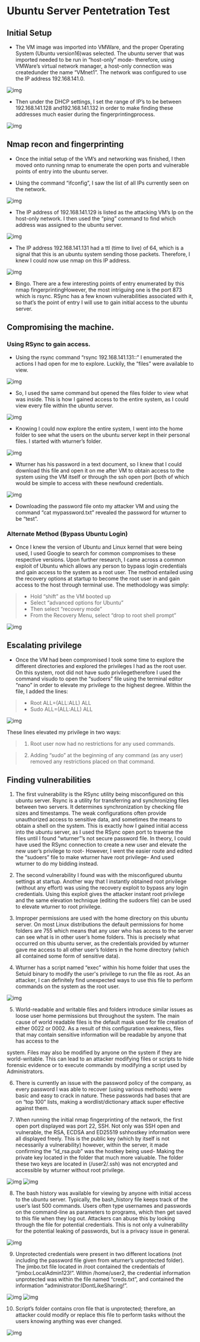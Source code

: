 # Ubuntu Server Pentetration Test

## Initial Setup
- The VM image was imported into VMWare, and the proper Operating System (Ubuntu version16)was selected. The ubuntu server that was imported needed to be run in “host-only” mode- therefore, using VMWare’s virtual network manager, a host-only connection was createdunder the name “VMnet1”. The network was configured to use the IP address 192.168.141.0.

![img](https://github.com/elisims/breachingtheperimeter/raw/main/images/1.jpg)

- Then under the DHCP settings, I set the range of IP’s to be between 192.168.141.128 and192.168.141.132 in order to make finding these addresses much easier during the fingerprintingprocess.

![img](https://github.com/elisims/breachingtheperimeter/raw/main/images/2.jpg)

## Nmap recon and fingerprinting

- Once the initial setup of the VM’s and networking was finished, I then moved onto
running nmap to enumerate the open ports and vulnerable points of entry into the
ubuntu server.

- Using the command “ifconfig”, I saw the list of all IPs currently seen on the network.

![img](https://github.com/elisims/breachingtheperimeter/raw/main/images/3.jpg)

- The IP address of 192.168.141.129 is listed as the attacking VM’s Ip on the host-only
network. I then used the “ping” command to find which address was assigned to the
ubuntu server.

![img](https://github.com/elisims/breachingtheperimeter/raw/main/images/4.jpg)

- The IP address 192.168.141.131 had a ttl (time to live) of 64, which is a signal that this is
an ubuntu system sending those packets. Therefore, I knew I could now use nmap
on this IP address.

![img](https://github.com/elisims/breachingtheperimeter/raw/main/images/5.jpg)

- Bingo. There are a few interesting points of entry enumerated by this nmap fingerprintingHowever, the most intriguing one is the port 873 which is rsync. RSync has a few known vulnerabilities associated with it, so that’s the point of entry I will use to gain initial access to the ubuntu server.


## Compromising the machine.

### Using RSync to gain access.

- Using the rsync command “rsync 192.168.141.131::” I enumerated the actions I had open for me to explore. Luckily, the “files” were available to view.

![img](https://github.com/elisims/breachingtheperimeter/raw/main/images/6.jpg)

- So, I used the same command but opened the files folder to view what was inside. This is how I gained access to the entire system, as I could view every file within the ubuntu server.

![img](https://github.com/elisims/breachingtheperimeter/raw/main/images/7.jpg)

- Knowing I could now explore the entire system, I went into the home folder to see what the users on the ubuntu server kept in their personal files. I started with wturner’s folder.

![img](https://github.com/elisims/breachingtheperimeter/raw/main/images/8.jpg)

- Wturner has his password in a text document, so I knew that I could download this file and open it on me after VM to obtain access to the system using the VM itself or through the ssh open port (both of which would be simple to access with these newfound credentials.

![img](https://github.com/elisims/breachingtheperimeter/raw/main/images/9.jpg)

- Downloading the password file onto my attacker VM and using the command “cat mypassword.txt” revealed the password for wturner to be “test”.

### Alternate Method (Bypass Ubuntu Login)

- Once I knew the version of Ubuntu and Linux kernel that were being used, I used Google to search for common compromises to these respective versions. Upon further research, I came across a common exploit of Ubuntu which allows any person to bypass login credentials and gain access to the system as a root user. The method entailed using the recovery options at startup to become the root user in and gain access to the host through terminal use. The methodology was simply:

> - Hold “shift” as the VM booted up
> - Select “advanced options for Ubuntu”
> - Then select “recovery mode”
> - From the Recovery Menu, select “drop to root shell prompt”

![img](https://github.com/elisims/breachingtheperimeter/raw/main/images/10.jpg)

## Escalating privilege
- Once the VM had been compromised I took some time to explore the different directories and
explored the privileges I had as the root user. On this system, root did not have sudo privilegetherefore I used the command visudo to open the “sudoers” file using the terminal editor “nano”
in order to elevate my privilege to the highest degree. Within the file, I added the lines:
> - Root ALL=(ALL:ALL) ALL
> - Sudo ALL=(ALL:ALL) ALL

![img](https://github.com/elisims/breachingtheperimeter/raw/main/images/11.jpg)

These lines elevated my privilege in two ways:
> 1. Root user now had no restrictions for any used commands.

> 2. Adding “sudo” at the beginning of any command (as any user) removed any
restrictions placed on that command.

## Finding vulnerabilities

1. The first vulnerability is the RSync utility being misconfigured on this ubuntu server. Rsync is
a utility for transferring and synchronizing files between two servers. It determines
synchronization by checking file sizes and timestamps. The weak configurations often provide
unauthorized access to sensitive data, and sometimes the means to obtain a shell on the
system. This is exactly how I gained initial access into the ubuntu server, as I used the RSync
open port to traverse the files until I found “wturner”’s not secure password file. In theory, I
could have used the RSync connection to create a new user and elevate the new user’s
privilege to root- However, I went the easier route and edited the “sudoers” file to make
wturner have root privilege- And used wturner to do my bidding instead.

2. The second vulnerability I found was with the misconfigured ubuntu settings at startup.
Another way that I instantly obtained root privilege (without any effort) was using the recovery
exploit to bypass any login credentials. Using this exploit gives the attacker instant root
privilege and the same elevation technique (editing the sudoers file) can be used to elevate
wturner to root privilege.

3. Improper permissions are used with the home directory on this ubuntu server. On most Linux
distributions the default permissions for home folders are 755 which means that any user who
has access to the server can see what is in other user’s home folders. This is precisely what
occurred on this ubuntu server, as the credentials provided by wturner gave me access to all
other user’s folders in the home directory (which all contained some form of sensitive data).

4. Wturner has a script named “exec” within his home folder that uses the Setuid binary to modify
the user's privilege to run the file as root. As an attacker, I can definitely find unexpected ways
to use this file to perform commands on the system as the root user.

![img](https://github.com/elisims/breachingtheperimeter/raw/main/images/12.jpg)

5. World-readable and writable files and folders introduce similar issues as loose user home
permissions but throughout the system. The main cause of world readable files is the default
mask used for file creation of either 0022 or 0002. As a result of this configuration weakness,
files that may contain sensitive information will be readable by anyone that has access to the 

system. Files may also be modified by anyone on the system if they are world-writable. This
can lead to an attacker modifying files or scripts to hide forensic evidence or to execute
commands by modifying a script used by Administrators.

6. There is currently an issue with the password policy of the company, as every password I was
able to recover (using various methods) were basic and easy to crack in nature. These
passwords had bases that are on “top 100” lists, making a wordlist/dictionary attack super
effective against them.

7. When running the initial nmap fingerprinting of the network, the first open port displayed was
port 22, SSH. Not only was SSH open and vulnerable, the RSA, ECDSA and ED25519 sshhostkey information were all displayed freely. This is the public key (which by itself is not
necessarily a vulnerability) however, within the server, it made confirming the “id_rsa.pub”
was the hostkey being used- Making the private key located in the folder that much more
valuable. The folder these two keys are located in (/user2/.ssh) was not encrypted and
accessible by wturner without root privilege.

![img](https://github.com/elisims/breachingtheperimeter/raw/main/images/13.jpg)
![img](https://github.com/elisims/breachingtheperimeter/raw/main/images/14.jpg)

8. The bash history was available for viewing by anyone with initial access to the ubuntu server.
Typically, the bash_history file keeps track of the user’s last 500 commands. Users often type
usernames and passwords on the command-line as parameters to programs, which then get
saved to this file when they log out. Attackers can abuse this by looking through the file for
potential credentials. This is not only a vulnerability for the potential leaking of passwords, but
is a privacy issue in general.

![img](https://github.com/elisims/breachingtheperimeter/raw/main/images/15.jpg)

9. Unprotected credentials were present in two different locations (not including the password
file given from wturner’s unprotected folder). The jimbo.txt file located in /root contained the
credentials of “jimbo:LocalAdmin123!”. Within /home/user2, the credential information
unprotected was within the file named “creds.txt”, and contained the information
“administrator:IDontLikeSharing!”.

![img](https://github.com/elisims/breachingtheperimeter/raw/main/images/16.jpg)
![img](https://github.com/elisims/breachingtheperimeter/raw/main/images/17.jpg)

10. Script’s folder contains cron file that is unprotected; therefore, an attacker could modify or
replace this file to perform tasks without the users knowing anything was ever changed. 

![img](https://github.com/elisims/breachingtheperimeter/raw/main/images/18.jpg)
